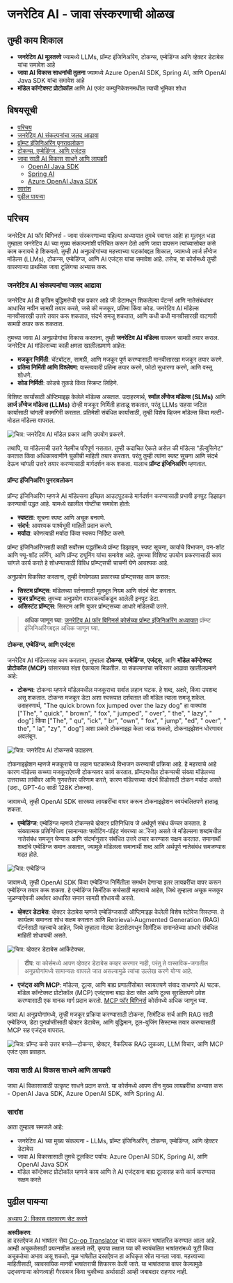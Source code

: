 <!--
CO_OP_TRANSLATOR_METADATA:
{
  "original_hash": "75bfb080ca725e8a9aa9c80cae25fba1",
  "translation_date": "2025-07-29T08:47:39+00:00",
  "source_file": "01-IntroToGenAI/README.md",
  "language_code": "mr"
}
-->
# जनरेटिव AI - जावा संस्करणाची ओळख

## तुम्ही काय शिकाल

- **जनरेटिव AI मूलतत्त्वे** ज्यामध्ये LLMs, प्रॉम्प्ट इंजिनिअरिंग, टोकन्स, एम्बेडिंग्ज आणि व्हेक्टर डेटाबेस यांचा समावेश आहे  
- **जावा AI विकास साधनांची तुलना** ज्यामध्ये Azure OpenAI SDK, Spring AI, आणि OpenAI Java SDK यांचा समावेश आहे  
- **मॉडेल कॉन्टेक्स्ट प्रोटोकॉल** आणि AI एजंट कम्युनिकेशनमधील त्याची भूमिका शोधा  

## विषयसूची

- [परिचय](../../../01-IntroToGenAI)  
- [जनरेटिव AI संकल्पनांचा जलद आढावा](../../../01-IntroToGenAI)  
- [प्रॉम्प्ट इंजिनिअरिंग पुनरावलोकन](../../../01-IntroToGenAI)  
- [टोकन्स, एम्बेडिंग्ज, आणि एजंट्स](../../../01-IntroToGenAI)  
- [जावा साठी AI विकास साधने आणि लायब्ररी](../../../01-IntroToGenAI)  
  - [OpenAI Java SDK](../../../01-IntroToGenAI)  
  - [Spring AI](../../../01-IntroToGenAI)  
  - [Azure OpenAI Java SDK](../../../01-IntroToGenAI)  
- [सारांश](../../../01-IntroToGenAI)  
- [पुढील पायऱ्या](../../../01-IntroToGenAI)  

## परिचय

जनरेटिव AI फॉर बिगिनर्स - जावा संस्करणाच्या पहिल्या अध्यायात तुमचे स्वागत आहे! हा मूलभूत धडा तुम्हाला जनरेटिव AI च्या मुख्य संकल्पनांशी परिचित करून देतो आणि जावा वापरून त्यांच्यासोबत कसे काम करायचे हे शिकवतो. तुम्ही AI अनुप्रयोगांच्या महत्त्वाच्या घटकांबद्दल शिकाल, ज्यामध्ये लार्ज लँग्वेज मॉडेल्स (LLMs), टोकन्स, एम्बेडिंग्ज, आणि AI एजंट्स यांचा समावेश आहे. तसेच, या कोर्समध्ये तुम्ही वापरणाऱ्या प्राथमिक जावा टूलिंगचा अभ्यास करू.

### जनरेटिव AI संकल्पनांचा जलद आढावा

जनरेटिव AI ही कृत्रिम बुद्धिमत्तेची एक प्रकार आहे जी डेटामधून शिकलेल्या पॅटर्न्स आणि नातेसंबंधांवर आधारित नवीन सामग्री तयार करते, जसे की मजकूर, प्रतिमा किंवा कोड. जनरेटिव AI मॉडेल्स मानवीसारखी उत्तरे तयार करू शकतात, संदर्भ समजू शकतात, आणि कधी कधी मानवीसारखी वाटणारी सामग्री तयार करू शकतात.

तुमच्या जावा AI अनुप्रयोगांचा विकास करताना, तुम्ही **जनरेटिव AI मॉडेल्स** वापरून सामग्री तयार कराल. जनरेटिव AI मॉडेल्सच्या काही क्षमता खालीलप्रमाणे आहेत:

- **मजकूर निर्मिती**: चॅटबॉट्स, सामग्री, आणि मजकूर पूर्ण करण्यासाठी मानवीसारखा मजकूर तयार करणे.  
- **प्रतिमा निर्मिती आणि विश्लेषण**: वास्तववादी प्रतिमा तयार करणे, फोटो सुधारणा करणे, आणि वस्तू शोधणे.  
- **कोड निर्मिती**: कोडचे तुकडे किंवा स्क्रिप्ट लिहिणे.  

विशिष्ट कार्यांसाठी ऑप्टिमाइझ केलेले मॉडेल्स असतात. उदाहरणार्थ, **स्मॉल लँग्वेज मॉडेल्स (SLMs)** आणि **लार्ज लँग्वेज मॉडेल्स (LLMs)** दोन्ही मजकूर निर्मिती हाताळू शकतात, परंतु LLMs सहसा जटिल कार्यांसाठी चांगली कामगिरी करतात. प्रतिमेशी संबंधित कार्यांसाठी, तुम्ही विशेष व्हिजन मॉडेल्स किंवा मल्टी-मोडल मॉडेल्स वापराल.

![चित्र: जनरेटिव AI मॉडेल प्रकार आणि उपयोग प्रकरणे.](../../../translated_images/llms.225ca2b8a0d344738419defc5ae14bba2fd3388b94f09fd4e8be8ce2a720ae51.mr.png)

तथापि, या मॉडेल्सची उत्तरे नेहमीच परिपूर्ण नसतात. तुम्ही कदाचित ऐकले असेल की मॉडेल्स "हॅल्युसिनेट" करतात किंवा अधिकारवाणीने चुकीची माहिती तयार करतात. परंतु तुम्ही त्यांना स्पष्ट सूचना आणि संदर्भ देऊन चांगली उत्तरे तयार करण्यासाठी मार्गदर्शन करू शकता. यालाच **प्रॉम्प्ट इंजिनिअरिंग** म्हणतात.

#### प्रॉम्प्ट इंजिनिअरिंग पुनरावलोकन

प्रॉम्प्ट इंजिनिअरिंग म्हणजे AI मॉडेल्सना इच्छित आउटपुटकडे मार्गदर्शन करण्यासाठी प्रभावी इनपुट डिझाइन करण्याची पद्धत आहे. यामध्ये खालील गोष्टींचा समावेश होतो:

- **स्पष्टता**: सूचना स्पष्ट आणि अचूक बनवणे.  
- **संदर्भ**: आवश्यक पार्श्वभूमी माहिती प्रदान करणे.  
- **मर्यादा**: कोणत्याही मर्यादा किंवा स्वरूप निर्दिष्ट करणे.  

प्रॉम्प्ट इंजिनिअरिंगसाठी काही सर्वोत्तम पद्धतींमध्ये प्रॉम्प्ट डिझाइन, स्पष्ट सूचना, कार्याचे विभाजन, वन-शॉट आणि फ्यू-शॉट लर्निंग, आणि प्रॉम्प्ट ट्यूनिंग यांचा समावेश आहे. तुमच्या विशिष्ट उपयोग प्रकरणासाठी काय चांगले कार्य करते हे शोधण्यासाठी विविध प्रॉम्प्ट्सची चाचणी घेणे आवश्यक आहे.

अनुप्रयोग विकसित करताना, तुम्ही वेगवेगळ्या प्रकारच्या प्रॉम्प्ट्ससह काम कराल:
- **सिस्टम प्रॉम्प्ट्स**: मॉडेलच्या वर्तनासाठी मूलभूत नियम आणि संदर्भ सेट करतात.  
- **युजर प्रॉम्प्ट्स**: तुमच्या अनुप्रयोग वापरकर्त्यांकडून आलेली इनपुट डेटा.  
- **असिस्टंट प्रॉम्प्ट्स**: सिस्टम आणि युजर प्रॉम्प्ट्सच्या आधारे मॉडेलची उत्तरे.  

> **अधिक जाणून घ्या**: [जनरेटिव AI फॉर बिगिनर्स कोर्सच्या प्रॉम्प्ट इंजिनिअरिंग अध्यायात](https://github.com/microsoft/generative-ai-for-beginners/tree/main/04-prompt-engineering-fundamentals) प्रॉम्प्ट इंजिनिअरिंगबद्दल अधिक जाणून घ्या.  

#### टोकन्स, एम्बेडिंग्ज, आणि एजंट्स

जनरेटिव AI मॉडेल्ससह काम करताना, तुम्हाला **टोकन्स**, **एम्बेडिंग्ज**, **एजंट्स**, आणि **मॉडेल कॉन्टेक्स्ट प्रोटोकॉल (MCP)** यांसारख्या संज्ञा ऐकायला मिळतील. या संकल्पनांचा सविस्तर आढावा खालीलप्रमाणे आहे:

- **टोकन्स**: टोकन्स म्हणजे मॉडेलमधील मजकूराचा सर्वात लहान घटक. हे शब्द, अक्षरे, किंवा उपशब्द असू शकतात. टोकन्स मजकूर डेटा अशा स्वरूपात दर्शवतात की मॉडेल त्याला समजू शकेल. उदाहरणार्थ, "The quick brown fox jumped over the lazy dog" हा वाक्यांश ["The", " quick", " brown", " fox", " jumped", " over", " the", " lazy", " dog"] किंवा ["The", " qu", "ick", " br", "own", " fox", " jump", "ed", " over", " the", " la", "zy", " dog"] अशा प्रकारे टोकनाइझ केला जाऊ शकतो, टोकनाइझेशन धोरणावर अवलंबून.  

![चित्र: जनरेटिव AI टोकन्सचे उदाहरण.](../../../01-IntroToGenAI/images/tokens.webp)

टोकनाइझेशन म्हणजे मजकूराचे या लहान घटकांमध्ये विभाजन करण्याची प्रक्रिया आहे. हे महत्त्वाचे आहे कारण मॉडेल्स कच्च्या मजकूराऐवजी टोकन्सवर कार्य करतात. प्रॉम्प्टमधील टोकन्सची संख्या मॉडेलच्या उत्तराच्या लांबीवर आणि गुणवत्तेवर परिणाम करते, कारण मॉडेल्सच्या संदर्भ विंडोसाठी टोकन मर्यादा असते (उदा., GPT-4o साठी 128K टोकन्स).  

  जावामध्ये, तुम्ही OpenAI SDK सारख्या लायब्ररींचा वापर करून टोकनाइझेशन स्वयंचलितपणे हाताळू शकता.  

- **एम्बेडिंग्ज**: एम्बेडिंग्ज म्हणजे टोकन्सचे व्हेक्टर प्रतिनिधित्व जे अर्थपूर्ण संबंध कॅप्चर करतात. हे संख्यात्मक प्रतिनिधित्व (सामान्यतः फ्लोटिंग-पॉइंट नंबरच्या अॅरेज) असते जे मॉडेल्सना शब्दांमधील नातेसंबंध समजून घेण्यास आणि संदर्भानुसार संबंधित उत्तरे तयार करण्यास सक्षम करतात. समानार्थी शब्दांचे एम्बेडिंग्ज समान असतात, ज्यामुळे मॉडेलला समानार्थी शब्द आणि अर्थपूर्ण नातेसंबंध समजण्यास मदत होते.  

![चित्र: एम्बेडिंग्ज](../../../translated_images/embedding.398e50802c0037f931c725fd0113747831ea7776434d2b3ba3eb2e7a1a20ab1f.mr.png)

  जावामध्ये, तुम्ही OpenAI SDK किंवा एम्बेडिंग्ज निर्मितीला समर्थन देणाऱ्या इतर लायब्ररींचा वापर करून एम्बेडिंग्ज तयार करू शकता. हे एम्बेडिंग्ज सिमॅंटिक सर्चसाठी महत्त्वाचे आहेत, जिथे तुम्हाला अचूक मजकूर जुळण्याऐवजी अर्थावर आधारित समान सामग्री शोधायची असते.  

- **व्हेक्टर डेटाबेस**: व्हेक्टर डेटाबेस म्हणजे एम्बेडिंग्जसाठी ऑप्टिमाइझ केलेली विशेष स्टोरेज सिस्टम्स. ते कार्यक्षम समानता शोध सक्षम करतात आणि Retrieval-Augmented Generation (RAG) पॅटर्नसाठी महत्त्वाचे आहेत, जिथे तुम्हाला मोठ्या डेटासेटमधून सिमॅंटिक समानतेच्या आधारे संबंधित माहिती शोधायची असते.  

![चित्र: व्हेक्टर डेटाबेस आर्किटेक्चर.](../../../translated_images/vector.f12f114934e223dff971b01ca371e85a41a540f3af2ffdd49fb3acec6c6652f2.mr.png)

> **टीप**: या कोर्समध्ये आपण व्हेक्टर डेटाबेस कव्हर करणार नाही, परंतु ते वास्तविक-जगातील अनुप्रयोगांमध्ये सामान्यतः वापरले जात असल्यामुळे त्यांचा उल्लेख करणे योग्य आहे.  

- **एजंट्स आणि MCP**: मॉडेल्स, टूल्स, आणि बाह्य प्रणालींसोबत स्वायत्तपणे संवाद साधणारे AI घटक. मॉडेल कॉन्टेक्स्ट प्रोटोकॉल (MCP) एजंट्सना बाह्य डेटा स्रोत आणि टूल्स सुरक्षितपणे प्रवेश करण्यासाठी एक मानक मार्ग प्रदान करतो. [MCP फॉर बिगिनर्स](https://github.com/microsoft/mcp-for-beginners) कोर्समध्ये अधिक जाणून घ्या.  

जावा AI अनुप्रयोगांमध्ये, तुम्ही मजकूर प्रक्रिया करण्यासाठी टोकन्स, सिमॅंटिक सर्च आणि RAG साठी एम्बेडिंग्ज, डेटा पुनर्प्राप्तीसाठी व्हेक्टर डेटाबेस, आणि बुद्धिमान, टूल-युजिंग सिस्टम्स तयार करण्यासाठी MCP सह एजंट्स वापराल.  

![चित्र: प्रॉम्प्ट कसे उत्तर बनते—टोकन्स, व्हेक्टर, वैकल्पिक RAG लुकअप, LLM विचार, आणि MCP एजंट एका प्रवाहात.](../../../translated_images/flow.f4ef62c3052d12a88b1d216eb2cd0e2ea3293c806d0defa7921dd1786dcb8516.mr.png)

### जावा साठी AI विकास साधने आणि लायब्ररी

जावा AI विकासासाठी उत्कृष्ट साधने प्रदान करते. या कोर्समध्ये आपण तीन मुख्य लायब्ररींचा अभ्यास करू - OpenAI Java SDK, Azure OpenAI SDK, आणि Spring AI.  

### सारांश

आता तुम्हाला समजले आहे:  
- जनरेटिव AI च्या मुख्य संकल्पना - LLMs, प्रॉम्प्ट इंजिनिअरिंग, टोकन्स, एम्बेडिंग्ज, आणि व्हेक्टर डेटाबेस  
- जावा AI विकासासाठी तुमचे टूलकिट पर्याय: Azure OpenAI SDK, Spring AI, आणि OpenAI Java SDK  
- मॉडेल कॉन्टेक्स्ट प्रोटोकॉल म्हणजे काय आणि ते AI एजंट्सना बाह्य टूल्ससह कसे कार्य करण्यास सक्षम करते  

## पुढील पायऱ्या

[अध्याय 2: विकास वातावरण सेट करणे](../02-SetupDevEnvironment/README.md)  

**अस्वीकरण**:  
हा दस्तऐवज AI भाषांतर सेवा [Co-op Translator](https://github.com/Azure/co-op-translator) चा वापर करून भाषांतरित करण्यात आला आहे. आम्ही अचूकतेसाठी प्रयत्नशील असलो तरी, कृपया लक्षात घ्या की स्वयंचलित भाषांतरांमध्ये त्रुटी किंवा अचूकतेचा अभाव असू शकतो. मूळ भाषेतील दस्तऐवज हा अधिकृत स्रोत मानला जावा. महत्त्वाच्या माहितीसाठी, व्यावसायिक मानवी भाषांतराची शिफारस केली जाते. या भाषांतराचा वापर केल्यामुळे उद्भवणाऱ्या कोणत्याही गैरसमज किंवा चुकीच्या अर्थासाठी आम्ही जबाबदार राहणार नाही.